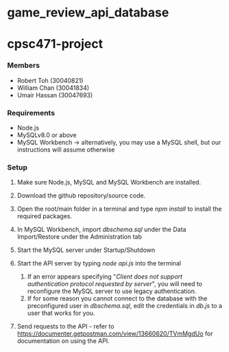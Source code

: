 # game_review_api_database
# cpsc471-project
### Members
* Robert Toh (30040821)
* William Chan (30041834)
* Umair Hassan (30047693)

 
### Requirements
* Node.js
* MySQLv8.0 or above
* MySQL Workbench -> alternatively, you may use a MySQL shell, but our instructions will assume otherwise

### Setup
1. Make sure Node.js, MySQL and MySQL Workbench are installed. 
2. Download the github repository/source code.
3. Open the root/main folder in a terminal and type _npm install_ to install the required packages.
4. In MySQL Workbench, import _dbschema.sql_ under the Data Import/Restore under the Administration tab 
5. Start the MySQL server under Startup/Shutdown
6. Start the API server by typing _node api.js_ into the terminal

    1. If an error appears specifying "_Client does not support authentication protocol requested by server_", you will need to reconfigure the MySQL server to use legacy authentication.
    2. If for some reason you cannot connect to the database with the preconfigured user in _dbschema.sql_, edit the credentials in _db.js_ to a user that works for you.
7. Send requests to the API - refer to https://documenter.getpostman.com/view/13660620/TVmMgdUo for documentation on using the API.
